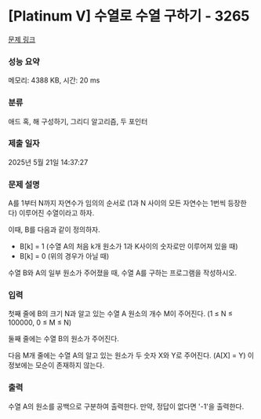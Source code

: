 # [Platinum V] 수열로 수열 구하기 - 3265 

[문제 링크](https://www.acmicpc.net/problem/3265) 

### 성능 요약

메모리: 4388 KB, 시간: 20 ms

### 분류

애드 혹, 해 구성하기, 그리디 알고리즘, 두 포인터

### 제출 일자

2025년 5월 21일 14:37:27

### 문제 설명

<p>A를 1부터 N까지 자연수가 임의의 순서로 (1과 N 사이의 모든 자연수는 1번씩 등장한다) 이루어진 수열이라고 하자.</p>

<p>이때, B를 다음과 같이 정의하자.</p>

<ul>
	<li>B[k] = 1 (수열 A의 처음 k개 원소가 1과 K사이의 숫자로만 이루어져 있을 때)</li>
	<li>B[k] = 0 (위의 경우가 아닐 때)</li>
</ul>

<p>수열 B와 A의 일부 원소가 주어졌을 때, 수열 A를 구하는 프로그램을 작성하시오.</p>

### 입력 

 <p>첫째 줄에 B의 크기 N과 알고 있는 수열 A 원소의 개수 M이 주어진다. (1 ≤ N ≤ 100000, 0 ≤ M ≤ N)</p>

<p>둘째 줄에는 수열 B의 원소가 주어진다.</p>

<p>다음 M개 줄에는 수열 A의 알고 있는 원소가 두 숫자 X와 Y로 주어진다. (A[X] = Y) 이 정보에는 모순이 존재하지 않는다.</p>

### 출력 

 <p>수열 A의 원소를 공백으로 구분하여 출력한다. 만약, 정답이 없다면 '-1'을 출력한다.</p>

